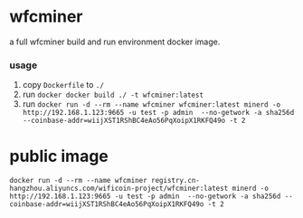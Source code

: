 # wfcminer
a full wfcminer build and run environment docker image.


### usage
1. copy `Dockerfile` to `./`
2. run `docker docker build ./ -t wfcminer:latest`
3. run `docker run -d --rm --name wfcminer wfcminer:latest minerd -o http://192.168.1.123:9665 -u test -p admin  --no-getwork -a sha256d --coinbase-addr=wiijXST1RShBC4eAo56PqXoipX1RKFQ49o -t 2`


# public image

```
docker run -d --rm --name wfcminer registry.cn-hangzhou.aliyuncs.com/wificoin-project/wfcminer:latest minerd -o http://192.168.1.123:9665 -u test -p admin  --no-getwork -a sha256d --coinbase-addr=wiijXST1RShBC4eAo56PqXoipX1RKFQ49o -t 2
```
